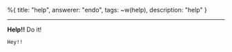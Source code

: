 %{
    title: "help",
    answerer: "endo",
    tags: ~w(help),
    description: "help"
}

---
**Help!!**
Do it!
```
Hey!!
```

